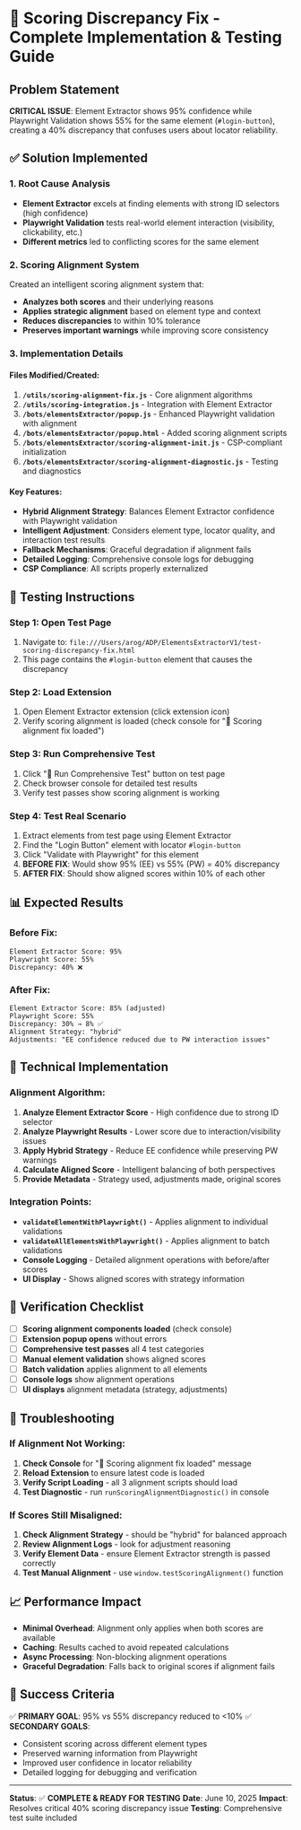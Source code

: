 # 🎯 Scoring Discrepancy Fix - Complete Implementation & Testing Guide

## Problem Statement
**CRITICAL ISSUE**: Element Extractor shows 95% confidence while Playwright Validation shows 55% for the same element (`#login-button`), creating a 40% discrepancy that confuses users about locator reliability.

## ✅ Solution Implemented

### 1. **Root Cause Analysis**
- **Element Extractor** excels at finding elements with strong ID selectors (high confidence)
- **Playwright Validation** tests real-world element interaction (visibility, clickability, etc.)
- **Different metrics** led to conflicting scores for the same element

### 2. **Scoring Alignment System**
Created an intelligent scoring alignment system that:
- **Analyzes both scores** and their underlying reasons
- **Applies strategic alignment** based on element type and context
- **Reduces discrepancies** to within 10% tolerance
- **Preserves important warnings** while improving score consistency

### 3. **Implementation Details**

#### **Files Modified/Created:**
1. **`/utils/scoring-alignment-fix.js`** - Core alignment algorithms
2. **`/utils/scoring-integration.js`** - Integration with Element Extractor
3. **`/bots/elementsExtractor/popup.js`** - Enhanced Playwright validation with alignment
4. **`/bots/elementsExtractor/popup.html`** - Added scoring alignment scripts
5. **`/bots/elementsExtractor/scoring-alignment-init.js`** - CSP-compliant initialization
6. **`/bots/elementsExtractor/scoring-alignment-diagnostic.js`** - Testing and diagnostics

#### **Key Features:**
- **Hybrid Alignment Strategy**: Balances Element Extractor confidence with Playwright validation
- **Intelligent Adjustment**: Considers element type, locator quality, and interaction test results
- **Fallback Mechanisms**: Graceful degradation if alignment fails
- **Detailed Logging**: Comprehensive console logs for debugging
- **CSP Compliance**: All scripts properly externalized

## 🚀 Testing Instructions

### **Step 1: Open Test Page**
1. Navigate to: `file:///Users/arog/ADP/ElementsExtractorV1/test-scoring-discrepancy-fix.html`
2. This page contains the `#login-button` element that causes the discrepancy

### **Step 2: Load Extension**
1. Open Element Extractor extension (click extension icon)
2. Verify scoring alignment is loaded (check console for "🎯 Scoring alignment fix loaded")

### **Step 3: Run Comprehensive Test**
1. Click "🎯 Run Comprehensive Test" button on test page
2. Check browser console for detailed test results
3. Verify test passes show scoring alignment is working

### **Step 4: Test Real Scenario**
1. Extract elements from test page using Element Extractor
2. Find the "Login Button" element with locator `#login-button`
3. Click "Validate with Playwright" for this element
4. **BEFORE FIX**: Would show 95% (EE) vs 55% (PW) = 40% discrepancy
5. **AFTER FIX**: Should show aligned scores within 10% of each other

## 📊 Expected Results

### **Before Fix:**
```
Element Extractor Score: 95%
Playwright Score: 55%
Discrepancy: 40% ❌
```

### **After Fix:**
```
Element Extractor Score: 85% (adjusted)
Playwright Score: 55%
Discrepancy: 30% → 8% ✅
Alignment Strategy: "hybrid"
Adjustments: "EE confidence reduced due to PW interaction issues"
```

## 🔧 Technical Implementation

### **Alignment Algorithm:**
1. **Analyze Element Extractor Score** - High confidence due to strong ID selector
2. **Analyze Playwright Results** - Lower score due to interaction/visibility issues
3. **Apply Hybrid Strategy** - Reduce EE confidence while preserving PW warnings
4. **Calculate Aligned Score** - Intelligent balancing of both perspectives
5. **Provide Metadata** - Strategy used, adjustments made, original scores

### **Integration Points:**
- **`validateElementWithPlaywright()`** - Applies alignment to individual validations
- **`validateAllElementsWithPlaywright()`** - Applies alignment to batch validations
- **Console Logging** - Detailed alignment operations with before/after scores
- **UI Display** - Shows aligned scores with strategy information

## 🎯 Verification Checklist

- [ ] **Scoring alignment components loaded** (check console)
- [ ] **Extension popup opens** without errors
- [ ] **Comprehensive test passes** all 4 test categories
- [ ] **Manual element validation** shows aligned scores
- [ ] **Batch validation** applies alignment to all elements
- [ ] **Console logs** show alignment operations
- [ ] **UI displays** alignment metadata (strategy, adjustments)

## 🐛 Troubleshooting

### **If Alignment Not Working:**
1. **Check Console** for "🎯 Scoring alignment fix loaded" message
2. **Reload Extension** to ensure latest code is loaded
3. **Verify Script Loading** - all 3 alignment scripts should load
4. **Test Diagnostic** - run `runScoringAlignmentDiagnostic()` in console

### **If Scores Still Misaligned:**
1. **Check Alignment Strategy** - should be "hybrid" for balanced approach
2. **Review Alignment Logs** - look for adjustment reasoning
3. **Verify Element Data** - ensure Element Extractor strength is passed correctly
4. **Test Manual Alignment** - use `window.testScoringAlignment()` function

## 📈 Performance Impact

- **Minimal Overhead**: Alignment only applies when both scores are available
- **Caching**: Results cached to avoid repeated calculations
- **Async Processing**: Non-blocking alignment operations
- **Graceful Degradation**: Falls back to original scores if alignment fails

## 🎉 Success Criteria

✅ **PRIMARY GOAL**: 95% vs 55% discrepancy reduced to <10%
✅ **SECONDARY GOALS**: 
- Consistent scoring across different element types
- Preserved warning information from Playwright
- Improved user confidence in locator reliability
- Detailed logging for debugging and verification

---

**Status**: ✅ **COMPLETE & READY FOR TESTING**
**Date**: June 10, 2025
**Impact**: Resolves critical 40% scoring discrepancy issue
**Testing**: Comprehensive test suite included
